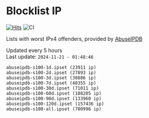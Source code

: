# Blocklist IP

[![Hits](https://hits.seeyoufarm.com/api/count/incr/badge.svg?url=https%3A%2F%2Fgithub.com%2Fborestad%2Fblocklist-ip%2F&count_bg=%2379C83D&title_bg=%23555555&icon=&icon_color=%23E7E7E7&title=hits&edge_flat=false)](https://hits.seeyoufarm.com)  ![CI](https://img.shields.io/github/workflow/status/borestad/blocklist-ip/CI?style=flat-square)

Lists with worst IPv4 offenders, provided by [AbuseIPDB](https://www.abuseipdb.com/)

<!-- FOOTER-PLACEHOLDER -->
Updated every 5 hours<br>
Last update: `2024-11-21 - 01:48:46`
```
abuseipdb-s100-1d.ipset (23911 ip)
abuseipdb-s100-2d.ipset (27893 ip)
abuseipdb-s100-3d.ipset (30806 ip)
abuseipdb-s100-7d.ipset (40355 ip)
abuseipdb-s100-30d.ipset (71011 ip)
abuseipdb-s100-60d.ipset (108205 ip)
abuseipdb-s100-90d.ipset (133960 ip)
abuseipdb-s100-120d.ipset (157436 ip)
abuseipdb-s100-all.ipset (700996 ip)
```
